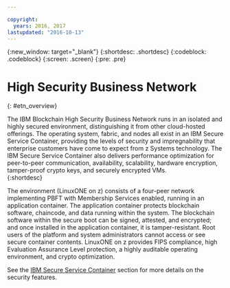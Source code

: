 ```yaml
---

copyright:
  years: 2016, 2017
lastupdated: "2016-10-13"
---
```


{:new_window: target="_blank"}
{:shortdesc: .shortdesc}
{:codeblock: .codeblock}
{:screen: .screen}
{:pre: .pre}


# High Security Business Network
{: #etn_overview}


The IBM Blockchain High Security Business Network runs in an isolated and highly secured environment, distinguishing it from other cloud-hosted offerings. The operating system, fabric, and nodes all exist in an IBM Secure Service Container, providing  the levels of security and impregnability that enterprise customers have come to expect from z Systems technology.  The IBM Secure Service Container also delivers performance optimization for  peer-to-peer communication, availability, scalability, hardware encryption, tamper-proof crypto keys, and securely encrypted VMs.  
{:shortdesc}

The environment (LinuxONE on z) consists of a four-peer network implementing PBFT with Membership Services enabled, running in an application container.  The application container protects blockchain software, chaincode, and data running within the system. The blockchain software within the secure boot can be signed, attested, and encrypted; and once installed in the application container, it is tamper-resistant.  Root users of the platform and system administrators cannot access or see secure container contents.  LinuxONE on z provides FIPS compliance, high Evaluation Assurance Level protection, a highly auditable operating environment, and crypto optimization.

See the [IBM Secure Service Container](etn_ssc.html) section for more details on the security features.
